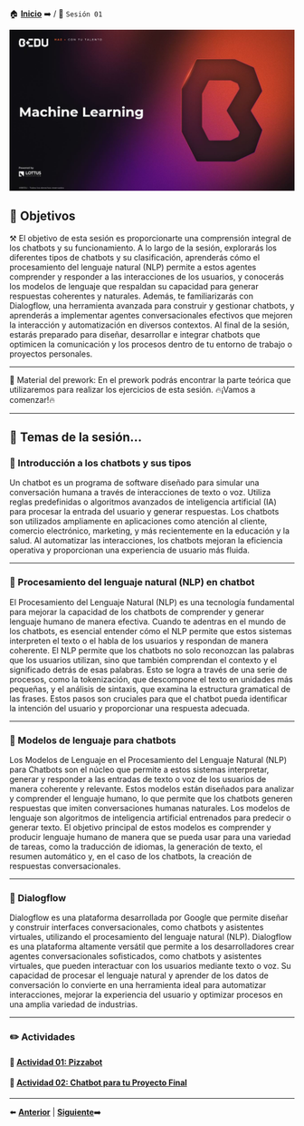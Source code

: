 🏠 [**Inicio**](../README.md) ➡️ / 📖 `Sesión 01`

<div align="center">
    <img src="../BEDU.JPG" alt="Sesion_01">
</div>

## 🎯 Objetivos

⚒️ El objetivo de esta sesión es proporcionarte una comprensión integral de los chatbots y su funcionamiento. A lo largo de la sesión, explorarás los diferentes tipos de chatbots y su clasificación, aprenderás cómo el procesamiento del lenguaje natural (NLP) permite a estos agentes comprender y responder a las interacciones de los usuarios, y conocerás los modelos de lenguaje que respaldan su capacidad para generar respuestas coherentes y naturales. Además, te familiarizarás con Dialogflow, una herramienta avanzada para construir y gestionar chatbots, y aprenderás a implementar agentes conversacionales efectivos que mejoren la interacción y automatización en diversos contextos. Al final de la sesión, estarás preparado para diseñar, desarrollar e integrar chatbots que optimicen la comunicación y los procesos dentro de tu entorno de trabajo o proyectos personales.

---

📘 Material del prework:
En el prework podrás encontrar la parte teórica que utilizaremos para realizar los ejercicios de esta sesión. 
🔥¡Vamos a comenzar!🔥

---

## 📂 Temas de la sesión...


### 📖 Introducción a los chatbots y sus tipos

Un chatbot es un programa de software diseñado para simular una conversación humana a través de interacciones de texto o voz. Utiliza reglas predefinidas o algoritmos avanzados de inteligencia artificial (IA) para procesar la entrada del usuario y generar respuestas. Los chatbots son utilizados ampliamente en aplicaciones como atención al cliente, comercio electrónico, marketing, y más recientemente en la educación y la salud. Al automatizar las interacciones, los chatbots mejoran la eficiencia operativa y proporcionan una experiencia de usuario más fluida.

---

### 📖 Procesamiento del lenguaje natural (NLP) en chatbot

El Procesamiento del Lenguaje Natural (NLP) es una tecnología fundamental para mejorar la capacidad de los chatbots de comprender y generar lenguaje humano de manera efectiva. Cuando te adentras en el mundo de los chatbots, es esencial entender cómo el NLP permite que estos sistemas interpreten el texto o el habla de los usuarios y respondan de manera coherente. El NLP permite que los chatbots no solo reconozcan las palabras que los usuarios utilizan, sino que también comprendan el contexto y el significado detrás de esas palabras. Esto se logra a través de una serie de procesos, como la tokenización, que descompone el texto en unidades más pequeñas, y el análisis de sintaxis, que examina la estructura gramatical de las frases. Estos pasos son cruciales para que el chatbot pueda identificar la intención del usuario y proporcionar una respuesta adecuada.

---

### 📖 Modelos de lenguaje para chatbots

Los Modelos de Lenguaje en el Procesamiento del Lenguaje Natural (NLP) para Chatbots son el núcleo que permite a estos sistemas interpretar, generar y responder a las entradas de texto o voz de los usuarios de manera coherente y relevante. Estos modelos están diseñados para analizar y comprender el lenguaje humano, lo que permite que los chatbots generen respuestas que imiten conversaciones humanas naturales. Los modelos de lenguaje son algoritmos de inteligencia artificial entrenados para predecir o generar texto. El objetivo principal de estos modelos es comprender y producir lenguaje humano de manera que se pueda usar para una variedad de tareas, como la traducción de idiomas, la generación de texto, el resumen automático y, en el caso de los chatbots, la creación de respuestas conversacionales.

---

### 📖 Dialogflow

Dialogflow es una plataforma desarrollada por Google que permite diseñar y construir interfaces conversacionales, como chatbots y asistentes virtuales, utilizando el procesamiento del lenguaje natural (NLP).  Dialogflow es una plataforma altamente versátil que permite a los desarrolladores crear agentes conversacionales sofisticados, como chatbots y asistentes virtuales, que pueden interactuar con los usuarios mediante texto o voz. Su capacidad de procesar el lenguaje natural y aprender de los datos de conversación lo convierte en una herramienta ideal para automatizar interacciones, mejorar la experiencia del usuario y optimizar procesos en una amplia variedad de industrias.


---

### ✏️ Actividades

#### 📕 **[Actividad 01: Pizzabot](/Sesión-07/Actividad-01/README.md)**
#### 📕 **[Actividad 02: Chatbot para tu Proyecto Final](/Sesión-07/Actividad-02/README.md)**


---

⬅️ [**Anterior**](../Sesión-06/README.md) | [**Siguiente**](../Sesión-08/README.md)➡️
